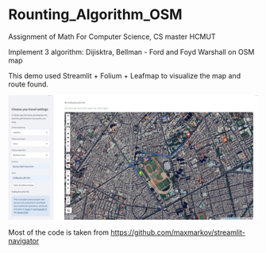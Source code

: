 # Rounting_Algorithm_OSM

Assignment of Math For Computer Science, CS master HCMUT

Implement 3 algorithm: Dijisktra, Bellman - Ford and Foyd Warshall on OSM map


This demo used Streamlit + Folium + Leafmap to visualize the map and route found.

![alt text](https://github.com/DangLamTung/Rounting_Algorithm_OSM/blob/main/Capturemap.PNG)

Most of the code is taken from https://github.com/maxmarkov/streamlit-navigator

